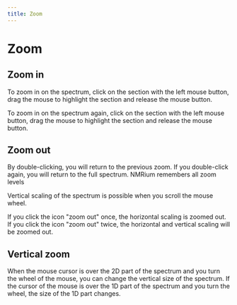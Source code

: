 ```yaml
---
title: Zoom
---
```


# Zoom

## Zoom in

To zoom in on the spectrum, click on the section with the left mouse button, drag the mouse to highlight the section and release the mouse button.

To zoom in on the spectrum again, click on the section with the left mouse button, drag the mouse to highlight the section and release the mouse button.

## Zoom out

By double-clicking, you will return to the previous zoom. If you double-click again, you will return to the full spectrum. NMRium remembers all zoom levels

Vertical scaling of the spectrum is possible when you scroll the mouse wheel.

If you click the icon "zoom out" once, the horizontal scaling is zoomed out. If you click the icon "zoom out" twice, the horizontal and vertical scaling will be zoomed out.

## Vertical zoom

When the mouse cursor is over the 2D part of the spectrum and you turn the wheel of the mouse, you can change the vertical size of the spectrum. If the cursor of the mouse is over the 1D part of the spectrum and you turn the wheel, the size of the 1D part changes. 

